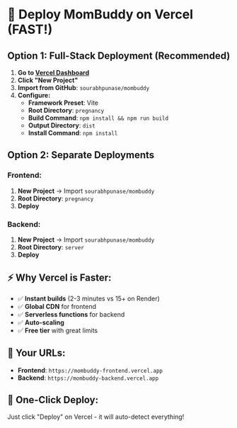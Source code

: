 # 🚀 Deploy MomBuddy on Vercel (FAST!)

## Option 1: Full-Stack Deployment (Recommended)

1. **Go to [Vercel Dashboard](https://vercel.com/dashboard)**
2. **Click "New Project"**
3. **Import from GitHub**: `sourabhpunase/mombuddy`
4. **Configure:**
   - **Framework Preset**: Vite
   - **Root Directory**: `pregnancy`
   - **Build Command**: `npm install && npm run build`
   - **Output Directory**: `dist`
   - **Install Command**: `npm install`

## Option 2: Separate Deployments

### Frontend:
1. **New Project** → Import `sourabhpunase/mombuddy`
2. **Root Directory**: `pregnancy`
3. **Deploy**

### Backend:
1. **New Project** → Import `sourabhpunase/mombuddy` 
2. **Root Directory**: `server`
3. **Deploy**

## ⚡ Why Vercel is Faster:
- ✅ **Instant builds** (2-3 minutes vs 15+ on Render)
- ✅ **Global CDN** for frontend
- ✅ **Serverless functions** for backend
- ✅ **Auto-scaling**
- ✅ **Free tier** with great limits

## 🔗 Your URLs:
- **Frontend**: `https://mombuddy-frontend.vercel.app`
- **Backend**: `https://mombuddy-backend.vercel.app`

## 🎯 One-Click Deploy:
Just click "Deploy" on Vercel - it will auto-detect everything!